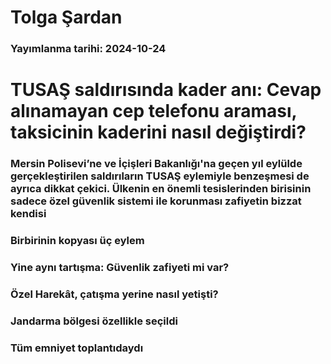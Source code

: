 # Tolga Şardan

### Yayımlanma tarihi: 2024-10-24

# TUSAŞ saldırısında kader anı: Cevap alınamayan cep telefonu araması, taksicinin kaderini nasıl değiştirdi?


### Mersin Polisevi’ne ve İçişleri Bakanlığı'na geçen yıl eylülde gerçekleştirilen saldırıların TUSAŞ eylemiyle benzeşmesi de ayrıca dikkat çekici. Ülkenin en önemli tesislerinden birisinin sadece özel güvenlik sistemi ile korunması zafiyetin bizzat kendisi


### Birbirinin kopyası üç eylem


### Yine aynı tartışma: Güvenlik zafiyeti mi var?


### Özel Harekât, çatışma yerine nasıl yetişti?


### Jandarma bölgesi özellikle seçildi


### Tüm emniyet toplantıdaydı

